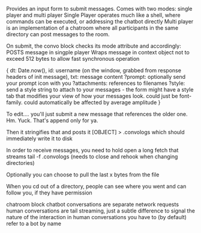 Provides an input form to submit messages.
Comes with two modes: single player and multi player
Single Player operates much like a shell, where commands can be executed, or addressing the chatbot directly
Multi player is an implementation of a chatroom where all participants in the same directory can post messages to the room. 

On submit, the convo block checks its mode attribute and accordingly:
POSTS message in singple player
Wraps message in context object not to exceed 512 bytes to allow fast synchronous operation

{
  dt: Date.now(),
  id: username (on the window, grabbed from response headers of init message),
  txt: message content
  ?prompt: optionally send your prompt icon with you
  ?attachments: references to filenames
  ?style: send a style string to attach to your messages - the form might have a style tab that modifies your view of how your messages look. could just be font-family. could automatically be affected by average amplitude 
}

To edit.... you'll just submit a new message that references the older one. Hm. Yuck. That's append only for ya.

Then it stringifies that and posts it [OBJECT] > .convologs which should immediately write it to disk

In order to receive messages, you need to hold open a long fetch that streams 
tail -f .convologs (needs to close and rehook when changing directories)

Optionally you can choose to pull the last x bytes from the file

When you cd out of a directory, people can see where you went and can follow you, if they have permission

chatroom block 
chatbot conversations are separate network requests
human conversations are tail streaming, just a subtle difference to signal the nature of the interaction
in human conversations you have to (by default) refer to a bot by name

